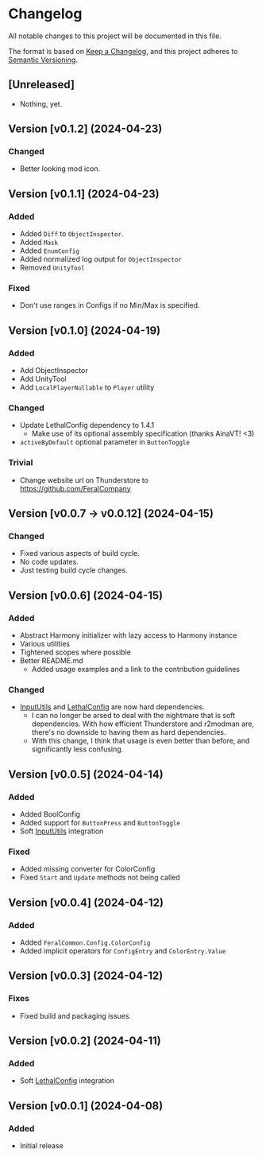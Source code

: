 # Changelog

All notable changes to this project will be documented in this file.

The format is based on [Keep a Changelog](https://keepachangelog.com/en/1.1.0/ 'Keep a Changelog, 1.1.0'),
and this project adheres to [Semantic Versioning](https://semver.org/spec/v2.0.0.html 'Semantic Versioning, 2.0.0').

## [Unreleased]

- Nothing, yet.

## Version [v0.1.2] (2024-04-23)

### Changed

- Better looking mod icon.

## Version [v0.1.1] (2024-04-23)

### Added

- Added `Diff` to `ObjectInspector`.
- Added `Mask`
- Added `EnumConfig`
- Added normalized log output for `ObjectInspector`
- Removed `UnityTool`

### Fixed

- Don't use ranges in Configs if no Min/Max is specified.

## Version [v0.1.0] (2024-04-19)

### Added

- Add ObjectInspector
- Add UnityTool
- Add `LocalPlayerNullable` to `Player` utility

### Changed

- Update LethalConfig dependency to 1.4.1
    - Make use of its optional assembly specification (thanks AinaVT! <3)
- `activeByDefault` optional parameter in `ButtonToggle`

### Trivial

- Change website url on Thunderstore to https://github.com/FeralCompany

## Version [v0.0.7 -> v0.0.12] (2024-04-15)

### Changed

- Fixed various aspects of build cycle.
- No code updates.
- Just testing build cycle changes.

## Version [v0.0.6] (2024-04-15)

### Added

- Abstract Harmony initializer with lazy access to Harmony instance
- Various utilities
- Tightened scopes where possible
- Better README.md
    - Added usage examples and a link to the contribution guidelines

### Changed

- [InputUtils](https://thunderstore.io/c/lethal-company/p/Rune580/LethalCompany_InputUtils 'InputUtils by Rune580')
  and [LethalConfig](https://thunderstore.io/c/lethal-company/p/AinaVT/LethalConfig 'LethalConfig by AinaVT') are now hard dependencies.
    - I can no longer be arsed to deal with the nightmare that is soft dependencies. With how efficient Thunderstore and r2modman are, there's no
      downside to having them as hard dependencies.
    - With this change, I think that usage is even better than before, and significantly less confusing.

## Version [v0.0.5] (2024-04-14)

### Added

- Added BoolConfig
- Added support for `ButtonPress` and `ButtonToggle`
- Soft [InputUtils](https://thunderstore.io/c/lethal-company/p/Rune580/LethalCompany_InputUtils 'InputUtils by Rune580') integration

### Fixed

- Added missing converter for ColorConfig
- Fixed `Start` and `Update` methods not being called

## Version [v0.0.4] (2024-04-12)

### Added

- Added `FeralCommon.Config.ColorConfig`
- Added implicit operators for `ConfigEntry` and `ColorEntry.Value`

## Version [v0.0.3] (2024-04-12)

### Fixes

- Fixed build and packaging issues.

## Version [v0.0.2] (2024-04-11)

### Added

- Soft [LethalConfig](https://thunderstore.io/c/lethal-company/p/AinaVT/LethalConfig 'LethalConfig by AinaVT') integration

## Version [v0.0.1] (2024-04-08)

### Added

- Initial release
